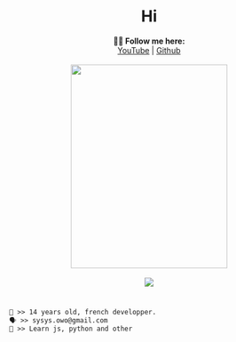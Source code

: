 <h1 align="center">Hi</h1>

<p align="center">
  <b>🧙‍♂️ Follow me here:</b><br>
  <a href="https://www.youtube.com/c/IceMinisterq">YouTube</a> |
  <a href="https://github.com/IceMinisterq">Github</a>
  <br><br>
  <img src="https://cdn.discordapp.com/attachments/828633564672294993/1122625358450131055/E0pubDfXoAQANrU.jpeg" width="282" height="367">
  <br><br>
  <img src="https://discord.c99.nl/widget/theme-2/828627902781849660">
</p>

#
```diff
👤 >> 14 years old, french developper.
🗣️ >> sysys.owo@gmail.com
🐺 >> Learn js, python and other
```
#
